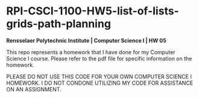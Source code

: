 # RPI-CSCI-1100-HW5-list-of-lists-grids-path-planning
**Rensselaer Polytechnic Institute | Computer Science I | HW 05**

This repo represents a homework that I have done for my Computer Science I course. Please refer to the pdf file for specific information on the homework.

PLEASE DO NOT USE THIS CODE FOR YOUR OWN COMPUTER SCIENCE I HOMEWORK. I DO NOT CONDONE UTILIZING MY CODE FOR ASSISTANCE ON AN ASSIGNMENT.
